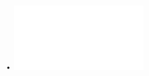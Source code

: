 - ![The Pragmatic Programmer Your Journey to Mastery, 20th Anniversary Edition by Andrew Hunt David Hurst Thomas.pdf](../assets/The_Pragmatic_Programmer_Your_Journey_to_Mastery,_20th_Anniversary_Edition_by_Andrew_Hunt_David_Hurst_Thomas_1735825070654_0.pdf)